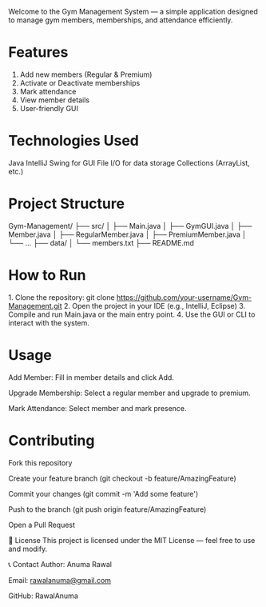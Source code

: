 Welcome to the Gym Management System — a simple application designed to manage gym members, memberships, and attendance efficiently.

# Features
1. Add new members (Regular & Premium)
2. Activate or Deactivate memberships
3. Mark attendance
4. View member details
6. User-friendly GUI 

# Technologies Used
Java
IntelliJ
Swing for GUI 
File I/O for data storage
Collections (ArrayList, etc.)

# Project Structure
Gym-Management/
├── src/
│   ├── Main.java
│   ├── GymGUI.java
│   ├── Member.java
│   ├── RegularMember.java
│   ├── PremiumMember.java
│   └── ...
├── data/
│   └── members.txt
├── README.md


# How to Run
1️. Clone the repository:
git clone https://github.com/your-username/Gym-Management.git
2️. Open the project in your IDE (e.g., IntelliJ, Eclipse)
3️. Compile and run Main.java or the main entry point.
4️. Use the GUI or CLI to interact with the system.

# Usage
Add Member: Fill in member details and click Add.

Upgrade Membership: Select a regular member and upgrade to premium.

Mark Attendance: Select member and mark presence.


# Contributing
Fork this repository

Create your feature branch (git checkout -b feature/AmazingFeature)

Commit your changes (git commit -m 'Add some feature')

Push to the branch (git push origin feature/AmazingFeature)

Open a Pull Request

📄 License
This project is licensed under the MIT License — feel free to use and modify.

📞 Contact
Author: Anuma Rawal

Email: rawalanuma@gmail.com

GitHub: RawalAnuma
